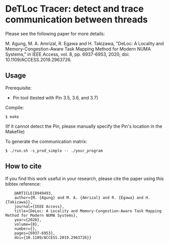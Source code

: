 # DeTLoc Tracer: detect and trace communication between threads

Please see the following paper for more details:

M. Agung, M. A. Amrizal, R. Egawa and H. Takizawa, "DeLoc: A Locality and Memory-Congestion-Aware Task Mapping Method for Modern NUMA Systems," in IEEE Access, vol. 8, pp. 6937-6953, 2020, doi: 10.1109/ACCESS.2019.2963726.

## Usage

Prerequisite:
- Pin tool (tested with Pin 3.5, 3.6, and 3.7)

Compile:
    
    $ make

(If it cannot detect the Pin, please manually specify the Pin's location in the Makefile)

To generate the communication matrix:

    $ ./run.sh -s_prod_simple -- ./your_program

## How to cite
If you find this work useful in your research, please cite the paper using this bibtex reference:

```
    @ARTICLE{8949493,  
    author={M. {Agung} and M. A. {Amrizal} and R. {Egawa} and H. {Takizawa}},  
    journal={IEEE Access},   
    title={DeLoc: A Locality and Memory-Congestion-Aware Task Mapping Method for Modern NUMA Systems},  
    year={2020},  
    volume={8},  
    number={},  
    pages={6937-6953},  
    doi={10.1109/ACCESS.2019.2963726}}
```

